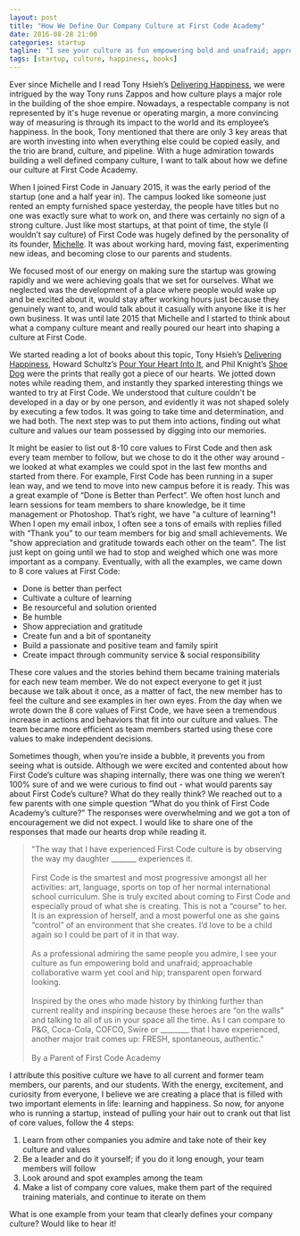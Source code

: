 ```yaml
---
layout: post
title: "How We Define Our Company Culture at First Code Academy"
date: 2016-08-28 21:00
categories: startup
tagline: "I see your culture as fun empowering bold and unafraid; approachable collaborative warm yet cool and hip; transparent open forward looking. - A Parent of First Code Academy"
tags: [startup, culture, happiness, books]
---
```


Ever since Michelle and I read Tony Hsieh’s <a href="https://www.amazon.com/gp/product/0446576220/ref=as_li_tl?ie=UTF8&camp=1789&creative=9325&creativeASIN=0446576220&linkCode=as2&tag=kevon-20&linkId=ee5073a25ed1b1b4a5750837accd88b3" target="_blank">Delivering Happiness</a>, we were intrigued by the way Tony runs Zappos and how culture plays a major role in the building of the shoe empire. Nowadays, a respectable company is not represented by it's huge revenue or operating margin, a more convincing way of measuring is through its impact to the world and its employee’s happiness. In the book, Tony mentioned that there are only 3 key areas that are worth investing into when everything else could be copied easily, and the trio are brand, culture, and pipeline. With a huge admiration towards building a well defined company culture, I want to talk about how we define our culture at First Code Academy.

When I joined First Code in January 2015, it was the early period of the startup (one and a half year in). The campus looked like someone just rented an empty furnished space yesterday, the people have titles but no one was exactly sure what to work on, and there was certainly no sign of a strong culture. Just like most startups, at that point of time, the style (I wouldn’t say culture) of First Code was hugely defined by the personality of its founder, <a href="http://www.sunmichelle.com/" target="_blank">Michelle</a>. It was about working hard, moving fast, experimenting new ideas, and becoming close to our parents and students.

We focused most of our energy on making sure the startup was growing rapidly and we were achieving goals that we set for ourselves. What we neglected was the development of a place where people would wake up and be excited about it, would stay after working hours just because they genuinely want to, and would talk about it casually with anyone like it is her own business. It was until late 2015 that Michelle and I started to think about what a company culture meant and really poured our heart into shaping a culture at First Code.

We started reading a lot of books about this topic, Tony Hsieh’s <a href="https://www.amazon.com/gp/product/0446576220/ref=as_li_tl?ie=UTF8&camp=1789&creative=9325&creativeASIN=0446576220&linkCode=as2&tag=kevon-20&linkId=ee5073a25ed1b1b4a5750837accd88b3" target="_blank">Delivering Happiness</a>, Howard Schultz’s <a href="https://www.amazon.com/gp/product/0786883561/ref=as_li_tl?ie=UTF8&camp=1789&creative=9325&creativeASIN=0786883561&linkCode=as2&tag=kevon-20&linkId=f35f270d21c6ffd59bc71e259a05a578">Pour Your Heart Into It</a>, and Phil Knight’s <a href="https://www.amazon.com/gp/product/1501135910/ref=as_li_tl?ie=UTF8&camp=1789&creative=9325&creativeASIN=1501135910&linkCode=as2&tag=kevon-20&linkId=37da1b98e081021684173bf20b0ba0ff">Shoe Dog</a> were the prints that really got a piece of our hearts. We jotted down notes while reading them, and instantly they sparked interesting things we wanted to try at First Code. We understood that culture couldn't be developed in a day or by one person, and evidently it was not shaped solely by executing a few todos. It was going to take time and determination, and we had both. The next step was to put them into actions, finding out what culture and values our team possessed by digging into our memories.

It might be easier to list out 8-10 core values to First Code and then ask every team member to follow, but we chose to do it the other way around - we looked at what examples we could spot in the last few months and started from there. For example, First Code has been running in a super lean way, and we tend to move into new campus before it is ready. This was a great example of “Done is Better than Perfect”. We often host lunch and learn sessions for team members to share knowledge, be it time management or Photoshop. That’s right, we have "a culture of learning"! When I open my email inbox, I often see a tons of emails with replies filled with “Thank you” to our team members for big and small achievements. We "show appreciation and gratitude towards each other on the team". The list just kept on going until we had to stop and weighed which one was more important as a company. Eventually, with all the examples, we came down to 8 core values at First Code:

- Done is better than perfect
- Cultivate a culture of learning
- Be resourceful and solution oriented
- Be humble
- Show appreciation and gratitude
- Create fun and a bit of spontaneity
- Build a passionate and positive team and family spirit
- Create impact through community service & social responsibility

These core values and the stories behind them became training materials for each new team member. We do not expect everyone to get it just because we talk about it once, as a matter of fact, the new member has to feel the culture and see examples in her own eyes. From the day when we wrote down the 8 core values of First Code, we have seen a tremendous increase in actions and behaviors that fit into our culture and values. The team became more efficient as team members started using these core values to make independent decisions.

Sometimes though, when you’re inside a bubble, it prevents you from seeing what is outside. Although we were excited and contented about how First Code’s culture was shaping internally, there was one thing we weren’t 100% sure of and we were curious to find out - what would parents say about First Code’s culture? What do they really think? We reached out to a few parents with one simple question “What do you think of First Code Academy’s culture?” The responses were overwhelming and we got a ton of encouragement we did not expect. I would like to share one of the responses that made our hearts drop while reading it.

> <span class="quote">"The way that I have experienced First Code culture is by observing the way my daughter _______ experiences it.<br><br>
> First Code is the smartest and most progressive amongst all her activities: art, language, sports on top of her normal international school curriculum. She is truly excited about coming to First Code and especially proud of what she is creating. This is not a “course” to her. It is an expression of herself, and a most powerful one as she gains “control” of an environment that she creates. I’d love to be a child again so I could be part of it in that way.<br><br>
> As a professional admiring the same people you admire, I see your culture as fun empowering bold and unafraid; approachable collaborative warm yet cool and hip; transparent open forward looking.<br><br>
> Inspired by the ones who made history by thinking further than current reality and inspiring because these heroes are “on the walls” and talking to all of us in your space all the time. As I can compare to P&G, Coca-Cola, COFCO, Swire or ________ that I have experienced, another major trait comes up: FRESH, spontaneous, authentic."<br><br>
> By a Parent of First Code Academy</span>

I attribute this positive culture we have to all current and former team members, our parents, and our students. With the energy, excitement, and curiosity from everyone, I believe we are creating a place that is filled with two important elements in life: learning and happiness. So now, for anyone who is running a startup, instead of pulling your hair out to crank out that list of core values, follow the 4 steps:

1. Learn from other companies you admire and take note of their key culture and values
2. Be a leader and do it yourself; if you do it long enough, your team members will follow
3. Look around and spot examples among the team
4. Make a list of company core values, make them part of the required training materials, and continue to iterate on them

What is one example from your team that clearly defines your company culture? Would like to hear it!